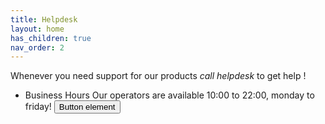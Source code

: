 ```yaml
---
title: Helpdesk
layout: home
has_children: true
nav_order: 2
---
```



Whenever you need support for our products *call helpdesk* to get help !
* Business Hours
  Our operators are available 10:00 to 22:00, monday to friday!
<button type="button" name="Call us 055465425" class="btn">Button element</button>
